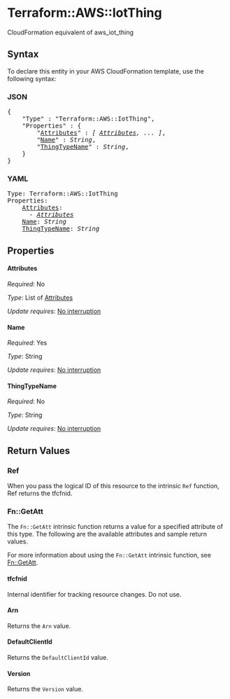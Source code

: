 # Terraform::AWS::IotThing

CloudFormation equivalent of aws_iot_thing

## Syntax

To declare this entity in your AWS CloudFormation template, use the following syntax:

### JSON

<pre>
{
    "Type" : "Terraform::AWS::IotThing",
    "Properties" : {
        "<a href="#attributes" title="Attributes">Attributes</a>" : <i>[ <a href="attributes.md">Attributes</a>, ... ]</i>,
        "<a href="#name" title="Name">Name</a>" : <i>String</i>,
        "<a href="#thingtypename" title="ThingTypeName">ThingTypeName</a>" : <i>String</i>,
    }
}
</pre>

### YAML

<pre>
Type: Terraform::AWS::IotThing
Properties:
    <a href="#attributes" title="Attributes">Attributes</a>: <i>
      - <a href="attributes.md">Attributes</a></i>
    <a href="#name" title="Name">Name</a>: <i>String</i>
    <a href="#thingtypename" title="ThingTypeName">ThingTypeName</a>: <i>String</i>
</pre>

## Properties

#### Attributes

_Required_: No

_Type_: List of <a href="attributes.md">Attributes</a>

_Update requires_: [No interruption](https://docs.aws.amazon.com/AWSCloudFormation/latest/UserGuide/using-cfn-updating-stacks-update-behaviors.html#update-no-interrupt)

#### Name

_Required_: Yes

_Type_: String

_Update requires_: [No interruption](https://docs.aws.amazon.com/AWSCloudFormation/latest/UserGuide/using-cfn-updating-stacks-update-behaviors.html#update-no-interrupt)

#### ThingTypeName

_Required_: No

_Type_: String

_Update requires_: [No interruption](https://docs.aws.amazon.com/AWSCloudFormation/latest/UserGuide/using-cfn-updating-stacks-update-behaviors.html#update-no-interrupt)

## Return Values

### Ref

When you pass the logical ID of this resource to the intrinsic `Ref` function, Ref returns the tfcfnid.

### Fn::GetAtt

The `Fn::GetAtt` intrinsic function returns a value for a specified attribute of this type. The following are the available attributes and sample return values.

For more information about using the `Fn::GetAtt` intrinsic function, see [Fn::GetAtt](https://docs.aws.amazon.com/AWSCloudFormation/latest/UserGuide/intrinsic-function-reference-getatt.html).

#### tfcfnid

Internal identifier for tracking resource changes. Do not use.

#### Arn

Returns the <code>Arn</code> value.

#### DefaultClientId

Returns the <code>DefaultClientId</code> value.

#### Version

Returns the <code>Version</code> value.

